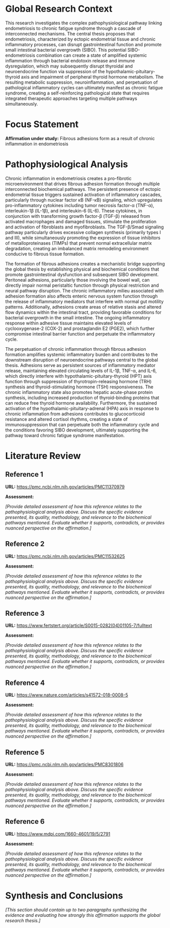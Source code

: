 # Global Research Context

This research investigates the complex pathophysiological pathway linking endometriosis to chronic fatigue syndrome through a cascade of interconnected mechanisms. The central thesis proposes that endometriosis, characterized by ectopic endometrial tissue and chronic inflammatory processes, can disrupt gastrointestinal function and promote small intestinal bacterial overgrowth (SIBO). This potential SIBO-endometriosis combination can create a state of amplified systemic inflammation through bacterial endotoxin release and immune dysregulation, which may subsequently disrupt thyroidal and neuroendocrine function via suppression of the hypothalamic-pituitary-thyroid axis and impairment of peripheral thyroid hormone metabolism. The resulting metabolic suppression, neuroinflammation, and perpetuation of pathological inflammatory cycles can ultimately manifest as chronic fatigue syndrome, creating a self-reinforcing pathological state that requires integrated therapeutic approaches targeting multiple pathways simultaneously.

# Focus Statement

**Affirmation under study:** Fibrous adhesions form as a result of chronic inflammation in endometriosis

# Pathophysiological Analysis

Chronic inflammation in endometriosis creates a pro-fibrotic microenvironment that drives fibrous adhesion formation through multiple interconnected biochemical pathways. The persistent presence of ectopic endometrial tissue triggers sustained activation of inflammatory cascades, particularly through nuclear factor κB (NF-κB) signaling, which upregulates pro-inflammatory cytokines including tumor necrosis factor-α (TNF-α), interleukin-1β (IL-1β), and interleukin-6 (IL-6). These cytokines, in conjunction with transforming growth factor-β (TGF-β) released from activated macrophages and damaged tissues, stimulate the proliferation and activation of fibroblasts and myofibroblasts. The TGF-β/Smad signaling pathway particularly drives excessive collagen synthesis (primarily types I and III), while simultaneously promoting the expression of tissue inhibitors of metalloproteinases (TIMPs) that prevent normal extracellular matrix degradation, creating an imbalanced matrix remodeling environment conducive to fibrous tissue formation.

The formation of fibrous adhesions creates a mechanistic bridge supporting the global thesis by establishing physical and biochemical conditions that promote gastrointestinal dysfunction and subsequent SIBO development. Peritoneal adhesions, particularly those involving the bowel wall, can directly impair normal peristaltic function through physical restriction and neural pathway disruption. The chronic inflammatory milieu associated with adhesion formation also affects enteric nervous system function through the release of inflammatory mediators that interfere with normal gut motility patterns. Additionally, adhesions create areas of relative stasis and altered flow dynamics within the intestinal tract, providing favorable conditions for bacterial overgrowth in the small intestine. The ongoing inflammatory response within adhesive tissue maintains elevated levels of cyclooxygenase-2 (COX-2) and prostaglandin E2 (PGE2), which further compromise intestinal barrier function and perpetuate the inflammatory cycle.

The perpetuation of chronic inflammation through fibrous adhesion formation amplifies systemic inflammatory burden and contributes to the downstream disruption of neuroendocrine pathways central to the global thesis. Adhesions serve as persistent sources of inflammatory mediator release, maintaining elevated circulating levels of IL-1β, TNF-α, and IL-6, which directly interfere with hypothalamic-pituitary-thyroid (HPT) axis function through suppression of thyrotropin-releasing hormone (TRH) synthesis and thyroid-stimulating hormone (TSH) responsiveness. The chronic inflammatory state also promotes hepatic acute-phase protein synthesis, including increased production of thyroid-binding proteins that can reduce free thyroid hormone availability. Furthermore, the sustained activation of the hypothalamic-pituitary-adrenal (HPA) axis in response to chronic inflammation from adhesions contributes to glucocorticoid resistance and altered cortisol rhythms, creating a state of immunosuppression that can perpetuate both the inflammatory cycle and the conditions favoring SIBO development, ultimately supporting the pathway toward chronic fatigue syndrome manifestation.

# Literature Review

## Reference 1

**URL:** https://pmc.ncbi.nlm.nih.gov/articles/PMC11370979

**Assessment:**

*[Provide detailed assessment of how this reference relates to the pathophysiological analysis above. Discuss the specific evidence presented, its quality, methodology, and relevance to the biochemical pathways mentioned. Evaluate whether it supports, contradicts, or provides nuanced perspective on the affirmation.]*

## Reference 2

**URL:** https://pmc.ncbi.nlm.nih.gov/articles/PMC11532625

**Assessment:**

*[Provide detailed assessment of how this reference relates to the pathophysiological analysis above. Discuss the specific evidence presented, its quality, methodology, and relevance to the biochemical pathways mentioned. Evaluate whether it supports, contradicts, or provides nuanced perspective on the affirmation.]*

## Reference 3

**URL:** https://www.fertstert.org/article/S0015-0282(04)01105-7/fulltext

**Assessment:**

*[Provide detailed assessment of how this reference relates to the pathophysiological analysis above. Discuss the specific evidence presented, its quality, methodology, and relevance to the biochemical pathways mentioned. Evaluate whether it supports, contradicts, or provides nuanced perspective on the affirmation.]*

## Reference 4

**URL:** https://www.nature.com/articles/s41572-018-0008-5

**Assessment:**

*[Provide detailed assessment of how this reference relates to the pathophysiological analysis above. Discuss the specific evidence presented, its quality, methodology, and relevance to the biochemical pathways mentioned. Evaluate whether it supports, contradicts, or provides nuanced perspective on the affirmation.]*

## Reference 5

**URL:** https://pmc.ncbi.nlm.nih.gov/articles/PMC8301806

**Assessment:**

*[Provide detailed assessment of how this reference relates to the pathophysiological analysis above. Discuss the specific evidence presented, its quality, methodology, and relevance to the biochemical pathways mentioned. Evaluate whether it supports, contradicts, or provides nuanced perspective on the affirmation.]*

## Reference 6

**URL:** https://www.mdpi.com/1660-4601/19/5/2791

**Assessment:**

*[Provide detailed assessment of how this reference relates to the pathophysiological analysis above. Discuss the specific evidence presented, its quality, methodology, and relevance to the biochemical pathways mentioned. Evaluate whether it supports, contradicts, or provides nuanced perspective on the affirmation.]*

# Synthesis and Conclusions

*[This section should contain up to two paragraphs synthesizing the evidence and evaluating how strongly this affirmation supports the global research thesis.]*

